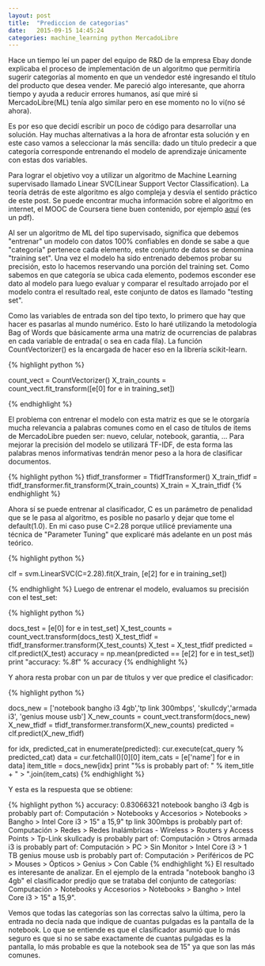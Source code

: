 ```yaml
---
layout: post
title:  "Prediccion de categorias"
date:   2015-09-15 14:45:24
categories: machine_learning python MercadoLibre
---
```



Hace un tiempo leí un paper del equipo de R&D de la empresa Ebay donde explicaba el proceso de implementación de un algoritmo que permitiría sugerir categorías al momento en que un vendedor esté ingresando el título del producto que desea vender. Me pareció algo interesante, que ahorra tiempo y ayuda a reducir errores humanos, así que miré si MercadoLibre(ML) tenía algo similar pero en ese momento no lo vi(no sé ahora).

Es por eso que decidí escribir un poco de código para desarrollar una solución. Hay muchas alternativas a la hora de afrontar esta solución y en este caso vamos a seleccionar la más sencilla: dado un título predecir a que categoría corresponde entrenando el modelo de aprendizaje únicamente con estas dos variables.

Para lograr el objetivo voy a utilizar un algoritmo de Machine Learning supervisado llamado Linear SVC(Linear Support Vector Classification).  La teoría detrás de este algoritmo es algo compleja y desvía el sentido práctico de este post. Se puede encontrar mucha información sobre el algoritmo en internet, el MOOC de Coursera tiene buen contenido, por ejemplo [aquí](http://cs229.stanford.edu/notes/cs229-notes3.pdf) (es un pdf).

Al ser un algoritmo de ML del tipo supervisado, significa que debemos "entrenar" un modelo con datos 100% confiables en donde se sabe a que "categoría" pertenece cada elemento, este conjunto de datos se denomina "training set". Una vez el modelo ha sido entrenado debemos probar su precisión, esto lo hacemos reservando una porción del training set. Como sabemos en que categoría se ubica cada elemento, podemos esconder ese dato al modelo para luego evaluar y comparar el resultado arrojado por el modelo contra el resultado real, este conjunto de datos es llamado "testing set".

Como las variables de entrada son del tipo texto, lo primero que hay que hacer es pasarlas al mundo numérico. Esto lo haré utilizando la metodología Bag of Words que básicamente arma una matriz de ocurrencias de palabras en cada variable de entrada( o sea en cada fila). La función CountVectorizer() es la encargada de hacer eso en la librería scikit-learn.

{% highlight python %}

count_vect = CountVectorizer()
X_train_counts = count_vect.fit_transform([e[0] for e in training_set])

{% endhighlight %}

El problema con entrenar el modelo con esta matriz es que se le otorgaría mucha relevancia a palabras comunes como en el caso de títulos de items de MercadoLibre pueden ser: nuevo, celular, notebook, garantia, ... Para mejorar la precisión del modelo se utilizará TF-IDF, de esta forma las palabras menos informativas tendrán menor peso a la hora de clasificar documentos.

{% highlight python %}
tfidf_transformer = TfidfTransformer() 
X_train_tfidf = tfidf_transformer.fit_transform(X_train_counts)
X_train = X_train_tfidf
{% endhighlight %}

Ahora sí se puede entrenar al clasificador, C es un parámetro de penalidad que se le pasa al algoritmo, es posible no pasarlo y dejar que tome el default(1.0). En mi caso puse  C=2.28 porque utilicé previamente una técnica de "Parameter Tuning" que explicaré más adelante en un post más teórico.

{% highlight python %}

clf = svm.LinearSVC(C=2.28).fit(X_train, [e[2] for e in training_set])

{% endhighlight %}
Luego de entrenar el modelo, evaluamos su precisión con el test_set:

{% highlight python %}

docs_test = [e[0] for e in test_set]
 X_test_counts = count_vect.transform(docs_test)
 X_test_tfidf = tfidf_transformer.transform(X_test_counts)
 X_test = X_test_tfidf
 predicted = clf.predict(X_test)
 accuracy = np.mean(predicted == [e[2] for e in test_set])
 print "accuracy: %.8f" % accuracy
{% endhighlight %}

Y ahora resta probar con un par de títulos y ver que predice el clasificador:

{% highlight python %}

docs_new = ['notebook bangho i3 4gb','tp link 300mbps', 'skullcdy','armada i3', 'genius mouse usb']
 X_new_counts = count_vect.transform(docs_new)
 X_new_tfidf = tfidf_transformer.transform(X_new_counts)
 predicted = clf.predict(X_new_tfidf)

 for idx, predicted_cat in enumerate(predicted):
 cur.execute(cat_query % predicted_cat)
 data = cur.fetchall()[0][0]
 item_cats = [e['name'] for e in data]
 item_title = docs_new[idx]
 print "%s is probably part of: " % item_title + " > ".join(item_cats)
{% endhighlight %}

Y esta es la respuesta que se obtiene:

{% highlight python %}
accuracy: 0.83066321
notebook bangho i3 4gb is probably part of: Computación > Notebooks y Accesorios > Notebooks > Bangho > Intel Core i3 > 15" a 15,9"
tp link 300mbps is probably part of: Computación > Redes > Redes Inalámbricas - Wireless > Routers y Access Points > Tp-Link
skullcady is probably part of: Computación > Otros
armada i3 is probably part of: Computación > PC > Sin Monitor > Intel Core i3 > 1 TB
genius mouse usb is probably part of: Computación > Periféricos de PC > Mouses > Ópticos > Genius > Con Cable
{% endhighlight %}
El resultado es interesante de analizar. En el ejemplo de la entrada "notebook bangho i3 4gb" el clasificador predijo que se trataba del conjunto de categorías: Computación > Notebooks y Accesorios > Notebooks > Bangho > Intel Core i3 > 15" a 15,9".

Vemos que todas las categorías son las correctas salvo la última, pero la entrada no decía nada que indique de cuantas pulgadas es la pantalla de la notebook. Lo que se entiende es que el clasificador asumió que lo más seguro es que si no se sabe exactamente de cuantas pulgadas es la pantalla, lo más probable es que la notebook sea de 15" ya que son las más comunes.
